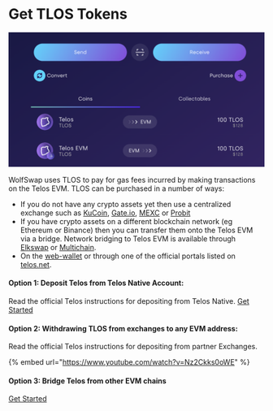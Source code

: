 # Get TLOS Tokens

![](<../.gitbook/assets/Get Coins.png>)

WolfSwap uses TLOS to pay for gas fees incurred by making transactions on the Telos EVM. TLOS can be purchased in a number of ways:

* If you do not have any crypto assets yet then use a centralized exchange such as [KuCoin](https://www.kucoin.com), [Gate.io](https://www.gate.io), [MEXC](https://www.mexc.com) or [Probit](https://www.probit.com)
* If you have crypto assets on a different blockchain network (eg Ethereum or Binance) then you can transfer them onto the Telos EVM via a bridge.  Network bridging to Telos EVM is available through [Elkswap](https://app.elk.finance/#/elknet) or [Multichain](https://app.multichain.org).
* On the [web-wallet](https://wallet.telos.net) or through one of the official portals listed on [telos.net](https://telos.net).&#x20;

#### Option 1: Deposit Telos from Telos Native Account:

Read the official Telos instructions for depositing from Telos Native.  [Get Started](https://docs.telos.net/evm/getting-started/deposit-withdraw-and-send-tlos#depositing-tlos-to-evm-address)

#### Option 2: Withdrawing TLOS from exchanges to any EVM address:&#x20;

Read the official Telos instructions for depositing from partner Exchanges.&#x20;

{% embed url="https://www.youtube.com/watch?v=Nz2Ckks0oWE" %}

#### Option 3: Bridge Telos from other EVM chains

&#x20;[Get Started](https://app.multichain.org/#/router)
